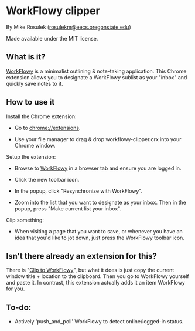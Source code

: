 # WorkFlowy clipper

By Mike Rosulek (rosulekm@eecs.oregonstate.edu)

Made available under the MIT license.

## What is it?

[WorkFlowy](https://workflowy.com) is a minimalist outlining & note-taking application. This Chrome extension allows you to designate a WorkFlowy sublist as your "inbox" and quickly save notes to it.

## How to use it

Install the Chrome extension:

* Go to [chrome://extensions](chrome://extensions).

* Use your file manager to drag & drop workflowy-clipper.crx into your Chrome window.

Setup the extension:

* Browse to [WorkFlowy](https://workflowy.com) in a browser tab and ensure you are logged in.

* Click the new toolbar icon.

* In the popup, click "Resynchronize with WorkFlowy".

* Zoom into the list that you want to designate as your inbox. Then in the popup, press "Make current list your inbox".

Clip something:

* When visiting a page that you want to save, or whenever you have an idea that you'd like to jot down, just press the WorkFlowy toolbar icon.

## Isn't there already an extension for this?

There is "[Clip to WorkFlowy](https://chrome.google.com/webstore/detail/clip-to-workflowy/cfifjihfoegnccifkcdomdookdckhaah)", but what it does is just copy the current window title + location to the clipboard. Then you go to WorkFlowy yourself and paste it. In contrast, this extension actually adds it an item WorkFlowy for you.

## To-do:

* Actively 'push_and_poll' WorkFlowy to detect online/logged-in status.
